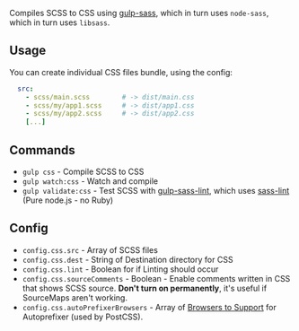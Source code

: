 Compiles SCSS to CSS using [gulp-sass](https://github.com/dlmanning/gulp-sass), which in turn uses `node-sass`, which in turn uses `libsass`.

## Usage

You can create individual CSS files bundle, using the config:
```yml
  src:
    - scss/main.scss        # -> dist/main.css
    - scss/my/app1.scss     # -> dist/app1.css
    - scss/my/app2.scss     # -> dist/app2.css
    [...]
```

## Commands

- `gulp css` - Compile SCSS to CSS
- `gulp watch:css` - Watch and compile
- `gulp validate:css` - Test SCSS with [gulp-sass-lint](https://github.com/sasstools/gulp-sass-lint), which uses [sass-lint](https://github.com/sasstools/sass-lint) (Pure node.js - no Ruby)

## Config

- `config.css.src` - Array of SCSS files
- `config.css.dest` - String of Destination directory for CSS
- `config.css.lint` - Boolean for if Linting should occur
- `config.css.sourceComments` - Boolean - Enable comments written in CSS that shows SCSS source. **Don't turn on permanently**, it's useful if SourceMaps aren't working.
- `config.css.autoPrefixerBrowsers` - Array of [Browsers to Support](https://github.com/ai/browserslist#queries) for Autoprefixer (used by PostCSS).
